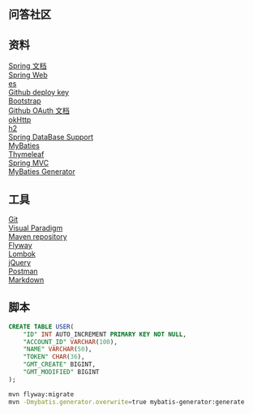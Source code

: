 ## 问答社区

## 资料
[Spring 文档](https://spring.io/guides)
<br>[Spring Web](https://spring.io/guides/gs/serving-web-content/)
<br>[es](https://elasticsearch.cn/explore)
<br>[Github deploy key](https://developer.github.com/v3/guides/managing-deploy-keys/#deploy-keys)
<br>[Bootstrap](https://v3.bootcss.com/components/#navbar-default)
<br>[Github OAuth 文档](https://developer.github.com/apps/building-oauth-apps/creating-an-oauth-app/)
<br>[okHttp](https://square.github.io/okhttp/)
<br>[h2](http://www.h2database.com/html/quickstart.html)
<br>[Spring DataBase Support](https://docs.spring.io/spring-boot/docs/2.0.0.RC1/reference/htmlsingle/#boot-features-embedded-database-support)
<br>[MyBaties](http://mybatis.org/spring-boot-starter/mybatis-spring-boot-autoconfigure/)
<br>[Thymeleaf](https://www.thymeleaf.org/doc/tutorials/3.0/usingthymeleaf.html#setting-attribute-values)
<br>[Spring MVC](https://docs.spring.io/spring/docs/5.0.3.RELEASE/spring-framework-reference/web.html#mvc-config-interceptors)
<br>[MyBaties Generator](http://mybatis.org/generator/running/runningWithMaven.html)

## 工具
[Git](https://www.git-scm.com/download/)
<br>[Visual Paradigm](https://www.visual-paradigm.com)
<br>[Maven repository](https://mvnrepository.com/)
<br>[Flyway](https://flywaydb.org/getstarted/firststeps/maven)
<br>[Lombok](https://projectlombok.org/)
<br>[jQuery](https://code.jquery.com/jquery-3.4.1.min.js)
<br>[Postman](https://chrome.google.com/webstore/detail/coohjcphdfgbiolnekdpbcijmhambjff)
<br>[Markdown](https://pandao.github.io/editor.md/)
## 脚本
```sql
CREATE TABLE USER(
    "ID" INT AUTO_INCREMENT PRIMARY KEY NOT NULL,
    "ACCOUNT_ID" VARCHAR(100),
    "NAME" VARCHAR(50),
    "TOKEN" CHAR(36),
    "GMT_CREATE" BIGINT,
    "GMT_MODIFIED" BIGINT
);
```
```bash
mvn flyway:migrate
mvn -Dmybatis.generator.overwrite=true mybatis-generator:generate
```
